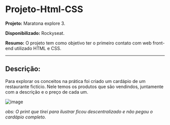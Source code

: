# Projeto-Html-CSS

**Projeto:** Maratona explore 3.

**Disponibilizado:** Rockyseat.

**Resumo:** O projeto tem como objetivo ter o primeiro contato com web front-end utilizado HTML e CSS. 

-----
## Descrição:

Para explorar os conceitos na prática foi criado um cardápio de um restaurante fictício. Nele temos os produtos que são vendindos, juntamente com a descrição e o preço de cada um. 

![image](https://user-images.githubusercontent.com/84606803/213831713-d9194a97-5a5a-4294-93f5-d526712632b4.png)


*obs: O print que tirei para ilustrar ficou descentralizado e não pegou o cardápio completo.* 

